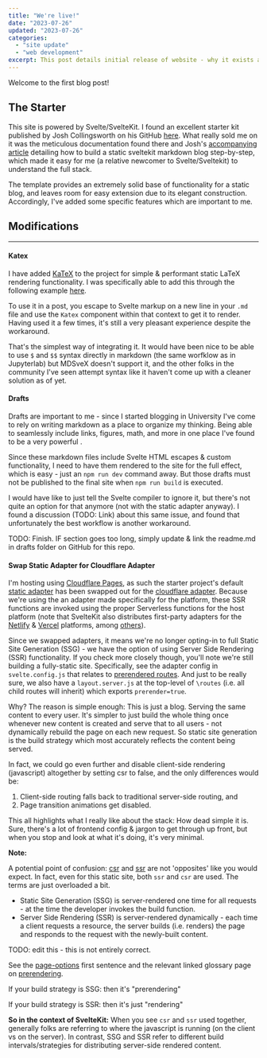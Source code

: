 ```yaml
---
title: "We're live!"
date: "2023-07-26"
updated: "2023-07-26"
categories: 
  - "site update"
  - "web development"
excerpt: This post details initial release of website - why it exists and how it's made.
---
```


<script>
	import Callout from '$lib/components/Callout.svelte';
</script>

Welcome to the first blog post!

## The Starter

This site is powered by Svelte/SvelteKit. I found an excellent starter kit published by Josh Collingsworth on his GitHub [here](https://github.com/josh-collinsworth/sveltekit-blog-starter). What really sold me on it was the meticulous documentation found there and Josh's [accompanying article](https://joshcollinsworth.com/blog/build-static-sveltekit-markdown-blog) detailing how to build a static sveltekit markdown blog step-by-step, which made it easy for me (a relative newcomer to Svelte/Sveltekit) to understand the full stack.

The template provides an extremely solid base of functionality for a static blog, and leaves room for easy extension due to its elegant construction. Accordingly, I've added some specific features which are important to me.

## Modifications

-----

#### Katex

I have added [KaTeX](https://katex.org/) to the project for simple & performant static LaTeX rendering functionality. I was specifically able to add this through the following example [here](https://svelte.dev/repl/49ff6c089825418888cf804d9dde77bc?version=4.1.0).

To use it in a post, you escape to Svelte markup on a new line in your `.md` file and use the `Katex` component within that context to get it to render. Having used it a few times, it's still a very pleasant experience despite the workaround.

That's the simplest way of integrating it. It would have been nice to be able to use `$` and `$$` syntax directly in markdown (the same worfklow as in Jupyterlab) but MDSveX doesn't support it, and the other folks in the community I've seen attempt syntax like it haven't come up with a cleaner solution as of yet.

#### Drafts

Drafts are important to me - since I started blogging in University I've come to rely on writing markdown as a place to organize my thinking. Being able to seamlessly include links, figures, math, and more in one place I've found to be a very powerful .

Since these markdown files include Svelte HTML escapes & custom functionality, I need to have them rendered to the site for the full effect, which is easy - just an `npm run dev` command away. But those drafts must not be published to the final site when `npm run build` is executed.

I would have like to just tell the Svelte compiler to ignore it, but there's not quite an option for that anymore (not with the static adapter anyway). I found a discussion (TODO: Link) about this same issue, and found that unfortunately the best workflow is another workaround.

TODO: Finish. IF section goes too long, simply update & link the readme.md in drafts folder on GitHub for this repo.

#### Swap Static Adapter for Cloudflare Adapter

I'm hosting using [Cloudflare Pages](https://developers.cloudflare.com/pages), as such the starter project's default [static adapter](https://kit.svelte.dev/docs/adapter-static) has been swapped out for the [cloudflare adapter](https://kit.svelte.dev/docs/adapter-cloudflare). Because we're using the an adapter made specifically for the platform, these SSR functions are invoked using the proper Serverless functions for the host platform (note that SvelteKit also distributes first-party adapters for the [Netlify](https://kit.svelte.dev/docs/adapter-netlify) & [Vercel](https://kit.svelte.dev/docs/adapter-vercel) platforms, among [others](https://kit.svelte.dev/docs/adapters)).

Since we swapped adapters, it means we're no longer opting-in to full Static Site Generation (SSG) - we have the option of using Server Side Rendering (SSR) functionality. If you check more closely though, you'll note we're still building a fully-static site. Specifically, see the adapter config in `svelte.config.js` that relates to [prerendered routes](https://kit.svelte.dev/docs/page-options#prerender). And just to be really sure, we also have a `layout.server.js` at the top-level of `\routes` (i.e. all child routes will inherit) which exports `prerender=true`. 

Why? The reason is simple enough: This is just a blog. Serving the same content to every user. It's simpler to just build the whole thing once whenever new content is created and serve that to all users - not dynamically rebuild the page on each new request. So static site generation is the build strategy which most accurately reflects the content being served.

In fact, we could go even further and disable client-side rendering (javascript) altogether by setting csr to false, and the only differences would be: 

1. Client-side routing falls back to traditional server-side routing, and 
2. Page transition animations get disabled.

This all highlights what I really like about the stack: How dead simple it is. Sure, there's a lot of frontend config & jargon to get through up front, but when you stop and look at what it's doing, it's very minimal.

<Callout>
<b>Note:</b>

A potential point of confusion: [csr](https://kit.svelte.dev/docs/page-options#csr) and [ssr](https://kit.svelte.dev/docs/page-options#ssr) are not 'opposites' like you would expect. In fact, even for this static site, both `ssr` and `csr` are used. The terms are just overloaded a bit.

<ul>
  <li> Static Site Generation (SSG) is server-rendered one time for all requests - at the time the developer invokes the build function. </li>
  <li>Server Side Rendering (SSR) is server-rendered dynamically - each time a client requests a resource, the server builds (i.e. renders) the page and responds to the request with the newly-built content.</li>
</ul>

TODO: edit this - this is not entirely correct.

See the [page-options](https://kit.svelte.dev/docs/page-options) first sentence and the relevant linked glossary page on [prerendering](https://kit.svelte.dev/docs/glossary#prerendering).

If your build strategy is SSG: then it's "prerendering"

If your build strategy is SSR: then it's just "rendering"

**So in the context of SvelteKit:** When you see `csr` and `ssr` used together, generally folks are referring to where the javascript is running (on the client vs on the server). In contrast, SSG and SSR refer to different build intervals/strategies for distributing server-side rendered content.
</Callout>

